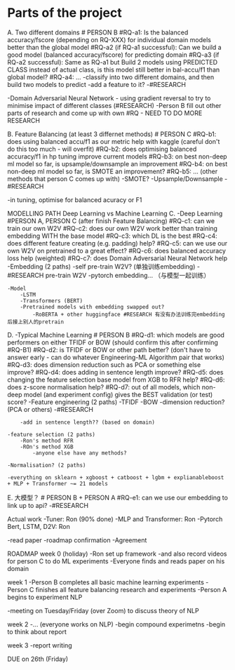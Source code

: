 # Parts of the project

A. Two different domains # PERSON B
    #RQ-a1: Is the balanced accuracy/fscore (depending on RQ-XXX) for individual domain models better than the global model
    #RQ-a2 (if RQ-a1 successful): Can we build a good model (balanced accuracy/fscore) for predicting domain
    #RQ-a3 (if RQ-a2 successful): Same as RQ-a1 but Build 2 models using PREDICTED CLASS instead of actual class, is this model still better in bal-accu/f1 than global model?
    #RQ-a4: ...
-classify into two different domains, and then build two models to predict
-add a feature to it?
-#RESEARCH

-Domain Adversarial Neural Network - using gradient reversal to try to minimise impact of different classes (#RESEARCH)
-Person B fill out other parts of research and come up with own #RQ - NEED TO DO MORE RESEARCH


B. Feature Balancing (at least 3 differnet methods) # PERSON C
    #RQ-b1: does using balanced accu/f1 as our metric help with kaggle (careful don't do this too much - will overfit)
    #RQ-b2: does optimising balanced accuracy/f1 in hp tuning improve current models
    #RQ-b3: on best non-deep ml model so far, is upsample/downsample an improvement
    #RQ-b4: on best non-deep ml model so far, is SMOTE an improvement?
    #RQ-b5: ... (other methods that person C comes up with)
-SMOTE?
-Upsample/Downsample
-#RESEARCH

-in tuning, optimise for balanced acuracy or F1


MODELLING PATH
Deep Learning vs Machine Learning
C. -Deep Learning   #PERSON A, PERSON C (after finish Feature Balancing)
        #RQ-c1: can we train our own W2V
        #RQ-c2: does our own W2V work better than training embedding WITH the base model
        #RQ-c3: which DL is the best
        #RQ-c4: does different feature creating (e.g. padding) help?
        #RQ-c5: can we use our own W2V on pretrained to a great effect?
        #RQ-c6: does balanced accuracy loss help (weighted)
        #RQ-c7: does Domain Adversarial Neural Network help
    -Embedding (2 paths)
        -self pre-train W2V? (单独训练embedding)
            -#RESEARCH pre-train W2V
        -pytorch embedding... （与模型一起训练）

    -Model 
        -LSTM
        -Transformers (BERT)
        -Pretrained models with embedding swapped out?
            -RoBERTA + other huggingface #RESEARCH 有没有办法训练完embedding后接上别人的pretrain


D. -Typical Machine Learning # PERSON B
        #RQ-d1: which models are good performers on either TFIDF or BOW (should confirm this after confirming #RQ-B1)
        #RQ-d2: is TFIDF or BOW or other path better? (don't have to answer early - can do whatever Engineering-ML Algorithm pair that works)
        #RQ-d3: does dimension reduction such as PCA or something else improve?
        #RQ-d4: does adding in sentence length improve?
        #RQ-d5: does changing the feature selection base model from XGB to RFR help?
        #RQ-d6: does z-score normalisation help?
        #RQ-d7: out of all models, which non-deep model (and experiment config) gives the BEST validation (or test) score?
    -Feature engineering (2 paths)
        -TFIDF
        -BOW
            -dimension reduction? (PCA or others)
        -#RESEARCH

        -add in sentence length?? (based on domain)

    -feature selection (2 paths)
        -Ron's method RFR
        -ROn's method XGB
            -anyone else have any methods?
    
    -Normalisation? (2 paths)
    
    -everything on sklearn + xgboost + catboost + lgbm + explianableboost + MLP + Transformer ~= 21 models 

E. 大模型？ # PERSON B + PERSON A
        #RQ-e1: can we use our embedding to link up to api? 
    -#RESEARCH



Actual work
-Tuner: Ron (90% done)
-MLP and Transformer: Ron
-Pytorch Bert, LSTM, D2V: Ron

-read paper
-roadmap confirmation
-Agreement



ROADMAP
week 0 (holiday)
-Ron set up framework
    -and also record videos for person C to do ML experiments
-Everyone finds and reads paper on his domain

week 1
-Person B completes all basic machine learning experiments
-Person C finishes all feature balancing research and experiments
-Person A begins to experiment NLP 

-meeting on Tuesday/Friday (over Zoom) to discuss theory of NLP

week 2
-... (everyone works on NLP)
-begin compound experimetns
-begin to think about report

week 3
-report writing 

DUE on 26th (Friday)